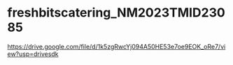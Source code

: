 # freshbitscatering_NM2023TMID23085
https://drive.google.com/file/d/1k5zgRwcYj094A50HE53e7oe9EOK_oRe7/view?usp=drivesdk
